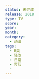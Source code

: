 ```yaml
---
status: 未完成
release: 2018
type: TV
score:
year:
month:
category:
  - 动漫
tags:
  - B类
  - 轻改
  - 日常
  - 奇幻
  - 
---
```

